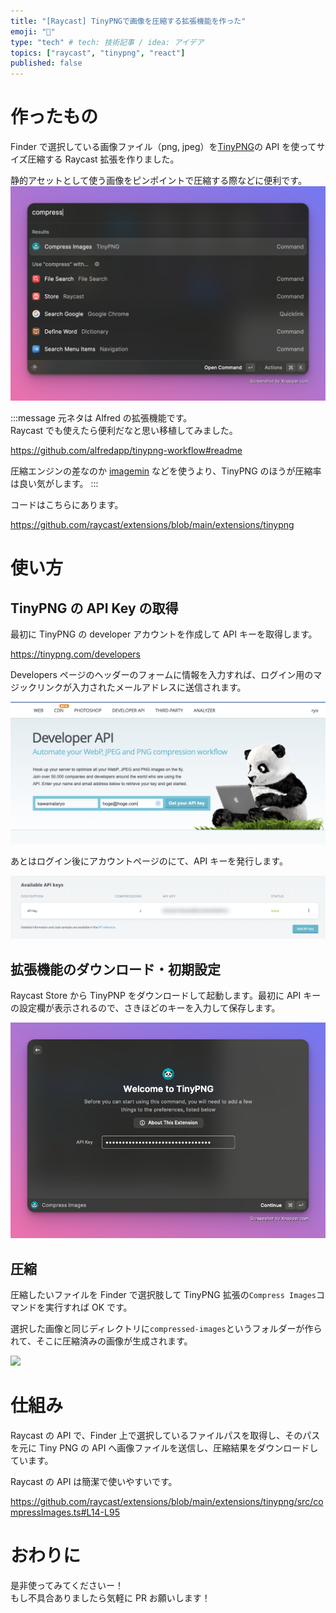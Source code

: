 ```yaml
---
title: "[Raycast] TinyPNGで画像を圧縮する拡張機能を作った"
emoji: "🐼"
type: "tech" # tech: 技術記事 / idea: アイデア
topics: ["raycast", "tinypng", "react"]
published: false
---
```


# 作ったもの

Finder で選択している画像ファイル（png, jpeg）を[TinyPNG](https://tinypng.com/)の API を使ってサイズ圧縮する Raycast 拡張を作りました。

静的アセットとして使う画像をピンポイントで圧縮する際などに便利です。
![](/images/73b976789700d3/2022-09-04-08-06-39.png)

:::message
元ネタは Alfred の拡張機能です。  
Raycast でも使えたら便利だなと思い移植してみました。

https://github.com/alfredapp/tinypng-workflow#readme

圧縮エンジンの差なのか [imagemin](https://www.npmjs.com/package/imagemin) などを使うより、TinyPNG のほうが圧縮率は良い気がします。
:::

コードはこちらにあります。

https://github.com/raycast/extensions/blob/main/extensions/tinypng

# 使い方

## TinyPNG の API Key の取得

最初に TinyPNG の developer アカウントを作成して API キーを取得します。

https://tinypng.com/developers

Developers ページのヘッダーのフォームに情報を入力すれば、ログイン用のマジックリンクが入力されたメールアドレスに送信されます。

![](/images/73b976789700d3/2022-09-04-06-48-12.png)

あとはログイン後にアカウントページのにて、API キーを発行します。

![](/images/73b976789700d3/2022-09-04-07-01-42.png)

## 拡張機能のダウンロード・初期設定

Raycast Store から TinyPNP をダウンロードして起動します。最初に API キーの設定欄が表示されるので、さきほどのキーを入力して保存します。

![](/images/73b976789700d3/2022-09-04-07-03-11.png)

## 圧縮

圧縮したいファイルを Finder で選択肢して TinyPNG 拡張の`Compress Images`コマンドを実行すれば OK です。

選択した画像と同じディレクトリに`compressed-images`というフォルダーが作られて、そこに圧縮済みの画像が生成されます。

![](https://i.gyazo.com/39e916e4681b8fc1e315e55185088ec4.gif)

# 仕組み

Raycast の API で、Finder 上で選択しているファイルパスを取得し、そのパスを元に Tiny PNG の API へ画像ファイルを送信し、圧縮結果をダウンロードしています。

Raycast の API は簡潔で使いやすいです。

https://github.com/raycast/extensions/blob/main/extensions/tinypng/src/compressImages.ts#L14-L95

# おわりに

是非使ってみてくださいー！  
もし不具合ありましたら気軽に PR お願いします！
